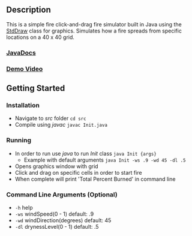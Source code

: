 ## Description

This is a simple fire click-and-drag fire simulator built in Java using the [StdDraw](http://introcs.cs.princeton.edu/15inout) class for graphics. Simulates how a fire spreads from specific locations on a 40 x 40 grid. 

### [JavaDocs](https://jburger424.github.io/Fire-Simulator/JavaDocs/)
### [Demo Video](https://www.youtube.com/watch?v=651FKN7AdTQ)

## Getting Started



### Installation
- Navigate to *src* folder `cd src`
- Compile using *javac* `javac Init.java`

### Running
- In order to run use *java* to run *Init* class `java Init {args}`
    - Example with default arguments `java Init -ws .9 -wd 45 -dl .5`
- Opens graphics window with grid
- Click and drag on specific cells in order to start fire
- When complete will print 'Total Percent Burned' in command line

### Command Line Arguments (Optional)
- `-h` help
- `-ws` windSpeed(0 - 1)	default: .9
- `-wd` windDirection(degrees)	default: 45
- `-dl` drynessLevel(0 - 1)	default: .5


